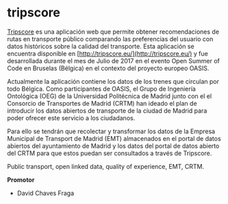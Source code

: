 # tripscore

[Tripscore](http://tripscore.eu/) es una aplicación web que permite obtener recomendaciones de rutas en transporte público comparando las preferencias del usuario con datos históricos sobre la calidad del transporte. Esta aplicación se encuentra disponible en [http://tripscore.eu/](http://tripscore.eu/) y fue desarrollada durante el mes de Julio de 2017 en el evento Open Summer of Code en Bruselas (Bélgica) en el contexto del proyecto europeo OASIS.

Actualmente la aplicación contiene los datos de los trenes que circulan por todo Bélgica. Como participantes de OASIS, el Grupo de Ingeniería Ontológica (OEG) de la Universidad Politécnica de Madrid junto con el el Consorcio de Transportes de Madrid (CRTM) han ideado el plan de introducir los datos abiertos de transporte de la ciudad de Madrid para poder ofrecer este servicio a los ciudadanos.

Para ello se tendrán que recolectar y transformar los datos de la Empresa Municipal de Transport de Madrid (EMT) almacenados en el portal de datos abiertos del ayuntamiento de Madrid y los datos del portal de datos abierto del CRTM para que estos puedan ser consultados a través de Tripscore.

Public transport, open linked data, quality of experience, EMT, CRTM.

__Promotor__

* David Chaves Fraga
